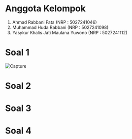 # Anggota Kelompok
1. Ahmad Rabbani Fata (NRP : 5027241046)
2. Muhammad Huda Rabbani (NRP : 5027241098)
3. Yasykur Khalis Jati Maulana Yuwono (NRP : 5027241112)
# Soal 1
![Capture](https://github.com/user-attachments/assets/74f3bde2-caa2-47a7-8f32-ef6d1f266dae)
# Soal 2
# Soal 3
# Soal 4

